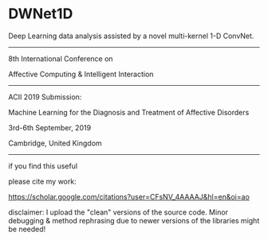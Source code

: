 # DWNet1D
Deep Learning data analysis assisted by a novel multi-kernel 1-D ConvNet.

<hr>
8th International Conference on

Affective Computing & Intelligent Interaction


<hr>
ACII 2019 Submission:

Machine Learning for the Diagnosis and Treatment of Affective Disorders

3rd-6th September, 2019

Cambridge, United Kingdom

<hr>
if you find this useful

please cite my work:

https://scholar.google.com/citations?user=CFsNV_4AAAAJ&hl=en&oi=ao


disclaimer: I upload the "clean" versions of the source code. Minor debugging & method rephrasing due to newer versions of the libraries might be needed! 
